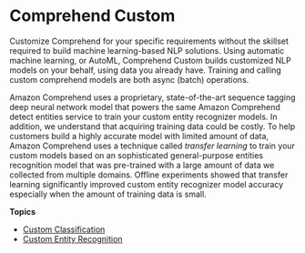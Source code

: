 # Comprehend Custom<a name="auto-ml"></a>

Customize Comprehend for your specific requirements without the skillset required to build machine learning\-based NLP solutions\. Using automatic machine learning, or AutoML, Comprehend Custom builds customized NLP models on your behalf, using data you already have\. Training and calling custom comprehend models are both async \(batch\) operations\. 

Amazon Comprehend uses a proprietary, state\-of\-the\-art sequence tagging deep neural network model that powers the same Amazon Comprehend detect entities service to train your custom entity recognizer models\. In addition, we understand that acquiring training data could be costly\. To help customers build a highly accurate model with limited amount of data, Amazon Comprehend uses a technique called *transfer learning* to train your custom models based on an sophisticated general\-purpose entities recognition model that was pre\-trained with a large amount of data we collected from multiple domains\. Offline experiments showed that transfer learning significantly improved custom entity recognizer model accuracy especially when the amount of training data is small\.

**Topics**
+ [Custom Classification](how-document-classification.md)
+ [Custom Entity Recognition](custom-entity-recognition.md)